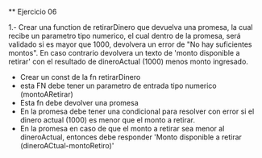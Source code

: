 ** Ejercicio 06

1.- Crear una function de retirarDinero que devuelva una promesa, la cual recibe un parametro tipo numerico, el cual dentro de la promesa, será validado si es mayor que 1000, devolvera un error de "No hay suficientes montos". En caso contrario devolvera un texto de 'monto disponible a retirar' con el resultado de dineroActual (1000) menos monto ingresado. 
  - Crear un const de la fn retirarDinero
  - esta FN debe tener un parametro de entrada tipo numerico (montoARetirar)
  - Esta fn debe devolver una promesa
  - En la promesa debe tener una condicional para resolver con error si el dinero actual (1000) es menor que el monto a retirar.
  - En la promesa en caso de que el monto a retirar sea menor al dineroActual, entonces debe responder 'Monto disponible a retirar (dineroACtual-montoRetiro)'

